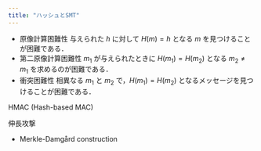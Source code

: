 ```yaml
---
title: "ハッシュとSMT"
---
```


- 原像計算困難性 与えられた $h$ に対して $H(m) = h$ となる $m$ を見つけることが困難である．
- 第二原像計算困難性 $m_1$ が与えられたときに $H(m_1) = H(m_2)$ となる $m_2\neq m_1$ を求めるのが困難である．
- 衝突困難性 相異なる $m_1$ と $m_2$ で，$H(m_1) = H(m_2)$ となるメッセージを見つけることが困難である．

HMAC (Hash-based MAC)

伸長攻撃
- Merkle-Damgård construction
